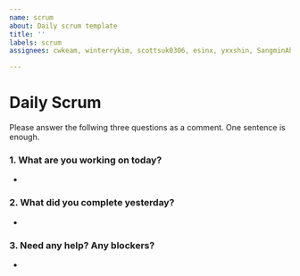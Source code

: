 ```yaml
---
name: scrum
about: Daily scrum template
title: ''
labels: scrum
assignees: cwkeam, winterrykim, scottsuk0306, esinx, yxxshin, SangminAhn21, LoggingCo

---
```


# Daily Scrum

Please answer the follwing three questions as a comment. One sentence is enough.

### 1. What are you working on today?
- 

### 2. What did you complete yesterday?
- 

### 3. Need any help? Any blockers?
- 
